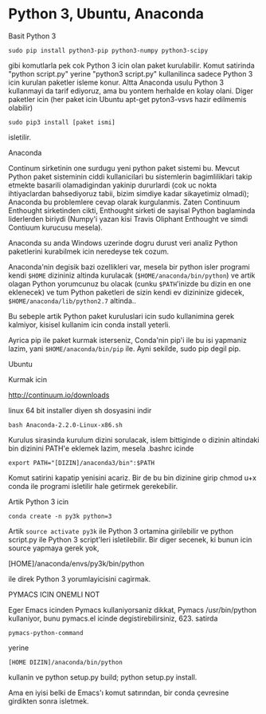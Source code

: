 # Python 3, Ubuntu, Anaconda

Basit Python 3

```
sudo pip install python3-pip python3-numpy python3-scipy
```

gibi komutlarla pek cok Python 3 icin olan paket kurulabilir. Komut
satirinda "python script.py" yerine "python3 script.py" kullanilinca
sadece Python 3 icin kurulan paketler isleme konur. Altta Anaconda
usulu Python 3 kullanmayi da tarif ediyoruz, ama bu yontem herhalde en
kolay olani. Diger paketler icin (her paket icin Ubuntu apt-get
pyton3-vsvs hazir edilmemis olabilir)

```
sudo pip3 install [paket ismi]
```

isletilir.

Anaconda

Continum sirketinin one surdugu yeni python paket sistemi bu. Mevcut
Python paket sisteminin ciddi kullanicilari bu sistemlerin
bagimliliklari takip etmekte basarili olamadigindan yakinip dururlardi
(cok uc nokta ihtiyaclardan bahsediyoruz tabii, bizim simdiye kadar
sikayetimiz olmadi); Anaconda bu problemlere cevap olarak
kurgulanmis. Zaten Continuum Enthought sirketinden cikti, Enthought
sirketi de sayisal Python baglaminda liderlerden biriydi (Numpy'i
yazan kisi Travis Oliphant Enthought ve simdi Contiuum kurucusu
mesela).

Anaconda su anda Windows uzerinde dogru durust veri analiz Python
paketlerini kurabilmek icin neredeyse tek cozum.

Anaconda'nin degisik bazi ozellikleri var, mesela bir python isler
programi kendi `$HOME` dizininiz altinda kurulacak
(`$HOME/anaconda/bin/python`) ve artik olagan Python yorumcunuz bu
olacak (cunku `$PATH`'inizde bu dizin en one eklenecek) ve tum Python
paketleri de sizin kendi ev dizininize gidecek,
`$HOME/anaconda/lib/python2.7` altinda..

Bu sebeple artik Python paket kuruluslari icin sudo kullanimina gerek
kalmiyor, kisisel kullanim icin conda install yeterli.

Ayrica pip ile paket kurmak isterseniz, Conda'nin pip'i ile bu isi
yapmaniz lazim, yani `$HOME/anaconda/bin/pip` ile. Ayni sekilde, sudo
pip degil pip.

Ubuntu

Kurmak icin

http://continuum.io/downloads

linux 64 bit installer diyen sh dosyasini indir

```
bash Anaconda-2.2.0-Linux-x86.sh
```

Kurulus sirasinda kurulum dizini sorulacak, islem bittiginde o dizinin
altindaki bin dizinini PATH'e eklemek lazim, mesela .bashrc icinde

```
export PATH="[DIZIN]/anaconda3/bin":$PATH
```

Komut satirini kapatip yenisini acariz. Bir de bu bin dizinine girip
chmod u+x conda ile programi isletilir hale getirmek gerekebilir.

Artik Python 3 icin

```
conda create -n py3k python=3
```

Artik `source activate py3k` ile Python 3 ortamina girilebilir ve python
script.py ile Python 3 script'leri isletilebilir. Bir diger secenek,
 ki bunun icin source yapmaya gerek yok,

[HOME]/anaconda/envs/py3k/bin/python

ile direk Python 3 yorumlayicisini cagirmak.

PYMACS ICIN ONEMLI NOT

Eger Emacs icinden Pymacs kullaniyorsaniz dikkat,  Pymacs
/usr/bin/python kullaniyor, bunu pymacs.el icinde degistirebilirsiniz,
623. satirda

```
pymacs-python-command
```

yerine

```
[HOME DIZIN]/anaconda/bin/python
```

kullanin ve python setup.py build; python setup.py install. 

Ama en iyisi belki de Emacs'ı komut satırından, bir conda çevresine
girdikten sonra isletmek.
